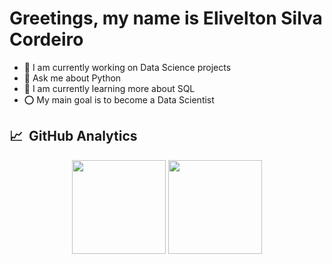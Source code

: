 <h1 align="left">Greetings, my name is Elivelton Silva Cordeiro</h1>

- 🔭 I am currently working on Data Science projects
- 💬 Ask me about Python
- 🌱 I am currently learning more about SQL
- ⭕ My main goal is to become a Data Scientist

## 📈 &nbsp;GitHub Analytics

<div align="center">
<img height="150em" src="https://github-readme-stats.vercel.app/api?username=EliveltonSilvaCordeiro&show_icons=true&theme=github_dark&include_all_commits=true&count_private=true">
<img height="150em" src="https://github-readme-stats.vercel.app/api/top-langs/?username=EliveltonSilvaCordeiro&layout=compact&langs_count=9&theme=github_dark">
</div>
